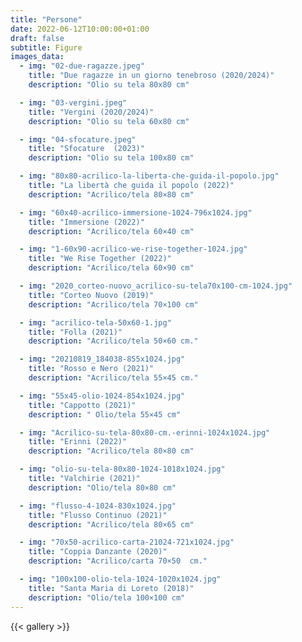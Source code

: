 ```yaml
---
title: "Persone"
date: 2022-06-12T10:00:00+01:00
draft: false
subtitle: Figure
images_data:
  - img: "02-due-ragazze.jpeg"
    title: "Due ragazze in un giorno tenebroso (2020/2024)"
    description: "Olio su tela 80x80 cm"

  - img: "03-vergini.jpeg"
    title: "Vergini (2020/2024)"
    description: "Olio su tela 60x80 cm"

  - img: "04-sfocature.jpeg"
    title: "Sfocature  (2023)"
    description: "Olio su tela 100x80 cm"

  - img: "80x80-acrilico-la-liberta-che-guida-il-popolo.jpg"
    title: "La libertà che guida il popolo (2022)"
    description: "Acrilico/tela 80×80 cm"

  - img: "60x40-acrilico-immersione-1024-796x1024.jpg"
    title: "Immersione (2022)"
    description: "Acrilico/tela 60×40 cm"

  - img: "1-60x90-acrilico-we-rise-together-1024.jpg"
    title: "We Rise Together (2022)"
    description: "Acrilico/tela 60×90 cm"

  - img: "2020_corteo-nuovo_acrilico-su-tela70x100-cm-1024.jpg"
    title: "Corteo Nuovo (2019)"
    description: "Acrilico/tela 70×100 cm"

  - img: "acrilico-tela-50x60-1.jpg"
    title: "Folla (2021)"
    description: "Acrilico/tela 50×60 cm."

  - img: "20210819_184038-855x1024.jpg"
    title: "Rosso e Nero (2021)"
    description: "Acrilico/tela 55×45 cm."

  - img: "55x45-olio-1024-854x1024.jpg"
    title: "Cappotto (2021)"
    description: " Olio/tela 55×45 cm"

  - img: "Acrilico-su-tela-80x80-cm.-erinni-1024x1024.jpg"
    title: "Erinni (2022)"
    description: "Acrilico/tela 80×80 cm"

  - img: "olio-su-tela-80x80-1024-1018x1024.jpg"
    title: "Valchirie (2021)"
    description: "Olio/tela 80×80 cm"

  - img: "flusso-4-1024-830x1024.jpg"
    title: "Flusso Continuo (2021)"
    description: "Acrilico/tela 80×65 cm"

  - img: "70x50-acrilico-carta-21024-721x1024.jpg"
    title: "Coppia Danzante (2020)"
    description: "Acrilico/carta 70×50  cm."

  - img: "100x100-olio-tela-1024-1020x1024.jpg"
    title: "Santa Maria di Loreto (2018)"
    description: "Olio/tela 100×100 cm"
---
```


{{< gallery >}}
